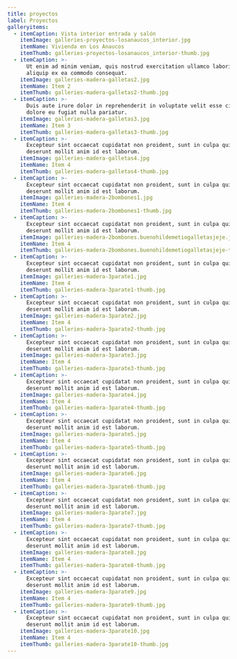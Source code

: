 ```yaml
---
title: proyectos
label: Proyectos
galleryitems:
  - itemCaption: Vista interior entrada y salón
    itemImage: galleries-proyectos-losanaucos_interior.jpg
    itemName: Vivienda en Los Anaucos
    itemThumb: galleries-proyectos-losanaucos_interior-thumb.jpg
  - itemCaption: >-
      Ut enim ad minim veniam, quis nostrud exercitation ullamco laboris nisi ut
      aliquip ex ea commodo consequat.
    itemImage: galleries-madera-galletas2.jpg
    itemName: Item 2
    itemThumb: galleries-madera-galletas2-thumb.jpg
  - itemCaption: >-
      Duis aute irure dolor in reprehenderit in voluptate velit esse cillum
      dolore eu fugiat nulla pariatur.
    itemImage: galleries-madera-galletas3.jpg
    itemName: Item 3
    itemThumb: galleries-madera-galletas3-thumb.jpg
  - itemCaption: >-
      Excepteur sint occaecat cupidatat non proident, sunt in culpa qui officia
      deserunt mollit anim id est laborum.
    itemImage: galleries-madera-galletas4.jpg
    itemName: Item 4
    itemThumb: galleries-madera-galletas4-thumb.jpg
  - itemCaption: >-
      Excepteur sint occaecat cupidatat non proident, sunt in culpa qui officia
      deserunt mollit anim id est laborum.
    itemImage: galleries-madera-2bombones1.jpg
    itemName: Item 4
    itemThumb: galleries-madera-2bombones1-thumb.jpg
  - itemCaption: >-
      Excepteur sint occaecat cupidatat non proident, sunt in culpa qui officia
      deserunt mollit anim id est laborum.
    itemImage: galleries-madera-2bombones.buenohildemetiogalletasjeje.jpg
    itemName: Item 4
    itemThumb: galleries-madera-2bombones.buenohildemetiogalletasjeje-thumb.jpg
  - itemCaption: >-
      Excepteur sint occaecat cupidatat non proident, sunt in culpa qui officia
      deserunt mollit anim id est laborum.
    itemImage: galleries-madera-3parate1.jpg
    itemName: Item 4
    itemThumb: galleries-madera-3parate1-thumb.jpg
  - itemCaption: >-
      Excepteur sint occaecat cupidatat non proident, sunt in culpa qui officia
      deserunt mollit anim id est laborum.
    itemImage: galleries-madera-3parate2.jpg
    itemName: Item 4
    itemThumb: galleries-madera-3parate2-thumb.jpg
  - itemCaption: >-
      Excepteur sint occaecat cupidatat non proident, sunt in culpa qui officia
      deserunt mollit anim id est laborum.
    itemImage: galleries-madera-3parate3.jpg
    itemName: Item 4
    itemThumb: galleries-madera-3parate3-thumb.jpg
  - itemCaption: >-
      Excepteur sint occaecat cupidatat non proident, sunt in culpa qui officia
      deserunt mollit anim id est laborum.
    itemImage: galleries-madera-3parate4.jpg
    itemName: Item 4
    itemThumb: galleries-madera-3parate4-thumb.jpg
  - itemCaption: >-
      Excepteur sint occaecat cupidatat non proident, sunt in culpa qui officia
      deserunt mollit anim id est laborum.
    itemImage: galleries-madera-3parate5.jpg
    itemName: Item 4
    itemThumb: galleries-madera-3parate5-thumb.jpg
  - itemCaption: >-
      Excepteur sint occaecat cupidatat non proident, sunt in culpa qui officia
      deserunt mollit anim id est laborum.
    itemImage: galleries-madera-3parate6.jpg
    itemName: Item 4
    itemThumb: galleries-madera-3parate6-thumb.jpg
  - itemCaption: >-
      Excepteur sint occaecat cupidatat non proident, sunt in culpa qui officia
      deserunt mollit anim id est laborum.
    itemImage: galleries-madera-3parate7.jpg
    itemName: Item 4
    itemThumb: galleries-madera-3parate7-thumb.jpg
  - itemCaption: >-
      Excepteur sint occaecat cupidatat non proident, sunt in culpa qui officia
      deserunt mollit anim id est laborum.
    itemImage: galleries-madera-3parate8.jpg
    itemName: Item 4
    itemThumb: galleries-madera-3parate8-thumb.jpg
  - itemCaption: >-
      Excepteur sint occaecat cupidatat non proident, sunt in culpa qui officia
      deserunt mollit anim id est laborum.
    itemImage: galleries-madera-3parate9.jpg
    itemName: Item 4
    itemThumb: galleries-madera-3parate9-thumb.jpg
  - itemCaption: >-
      Excepteur sint occaecat cupidatat non proident, sunt in culpa qui officia
      deserunt mollit anim id est laborum.
    itemImage: galleries-madera-3parate10.jpg
    itemName: Item 4
    itemThumb: galleries-madera-3parate10-thumb.jpg
---
```


